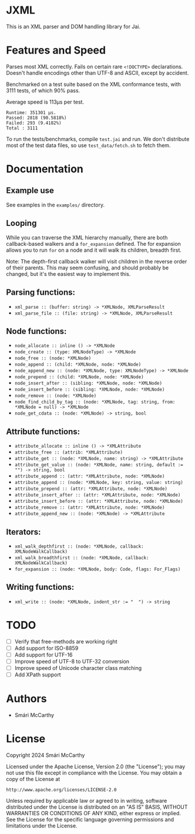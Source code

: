 # JXML

This is an XML parser and DOM handling library for Jai.


# Features and Speed

Parses most XML correctly. Fails on certain rare `<!DOCTYPE>` declarations. Doesn't handle encodings other than UTF-8 and ASCII, except by accident.

Benchmarked on a test suite based on the XML conformance tests, with 3111 tests, of which 90% pass. 

Average speed is 113µs per test.

```
Runtime: 351301 µs.
Passed: 2818 (90.5818%)
Failed: 293 (9.4182%)
Total : 3111
```

To run the tests/benchmarks, compile `test.jai` and run. We don't distribute most of the test data files, so use `test_data/fetch.sh` to fetch them.

# Documentation

## Example use

See examples in the `examples/` directory.

## Looping

While you can traverse the XML hierarchy manually, there are both callback-based walkers
and a `for_expansion` defined. The for expansion allows you to run `for` on a node and it will walk its children, breadth first.

Note: The depth-first callback walker will visit children in the reverse order of their parents. This may seem confusing, and should probably be changed, but it's the easiest way to implement this.


## Parsing functions:
 * `xml_parse :: (buffer: string) -> *XMLNode, XMLParseResult`
 * `xml_parse_file :: (file: string) -> *XMLNode, XMLParseResult`

## Node functions:
 * `node_allocate :: inline () -> *XMLNode`
 * `node_create :: (type: XMLNodeType) -> *XMLNode`
 * `node_free :: (node: *XMLNode)`
 * `node_append :: (child: *XMLNode, node: *XMLNode)`
 * `node_append_new :: (node: *XMLNode, type: XMLNodeType) -> *XMLNode`
 * `node_prepend :: (child: *XMLNode, node: *XMLNode)`
 * `node_insert_after :: (sibling: *XMLNode, node: *XMLNode)`
 * `node_insert_before :: (sibling: *XMLNode, node: *XMLNode)`
 * `node_remove :: (node: *XMLNode)`
 * `node_find_child_by_tag :: (node: *XMLNode, tag: string, from: *XMLNode = null) -> *XMLNode`
 * `node_get_cdata :: (node: *XMLNode) -> string, bool`

## Attribute functions:
 * `attribute_allocate :: inline () -> *XMLAttribute`
 * `attribute_free :: (attrib: *XMLAttribute)`
 * `attribute_get :: (node: *XMLNode, name: string) -> *XMLAttribute`
 * `attribute_get_value :: (node: *XMLNode, name: string, default := "") -> string, bool`
 * `attribute_append :: (attr: *XMLAttribute, node: *XMLNode)`
 * `attribute_append :: (node: *XMLNode, key: string, value: string)`
 * `attribute_prepend :: (attr: *XMLAttribute, node: *XMLNode)`
 * `attribute_insert_after :: (attr: *XMLAttribute, node: *XMLNode)`
 * `attribute_insert_before :: (attr: *XMLAttribute, node: *XMLNode)`
 * `attribute_remove :: (attr: *XMLAttribute, node: *XMLNode)`
 * `attribute_append_new :: (node: *XMLNode) -> *XMLAttribute`

## Iterators:
 * `xml_walk_depthfirst :: (node: *XMLNode, callback: XMLNodeWalkCallback)`
 * `xml_walk_breadthfirst :: (node: *XMLNode, callback: XMLNodeWalkCallback)`
 * `for_expansion :: (node: *XMLNode, body: Code, flags: For_Flags)`

## Writing functions:
 * `xml_write :: (node: *XMLNode, indent_str := "  ") -> string`


# TODO

 * [ ] Verify that free-methods are working right
 * [ ] Add support for ISO-8859
 * [ ] Add support for UTF-16
 * [ ] Improve speed of UTF-8 to UTF-32 conversion
 * [ ] Improve speed of Unicode character class matching
 * [ ] Add XPath support

# Authors

 * Smári McCarthy

# License

 Copyright 2024 Smári McCarthy

Licensed under the Apache License, Version 2.0 (the "License");
you may not use this file except in compliance with the License.
You may obtain a copy of the License at

    http://www.apache.org/licenses/LICENSE-2.0

Unless required by applicable law or agreed to in writing, software
distributed under the License is distributed on an "AS IS" BASIS,
WITHOUT WARRANTIES OR CONDITIONS OF ANY KIND, either express or implied.
See the License for the specific language governing permissions and
limitations under the License.
